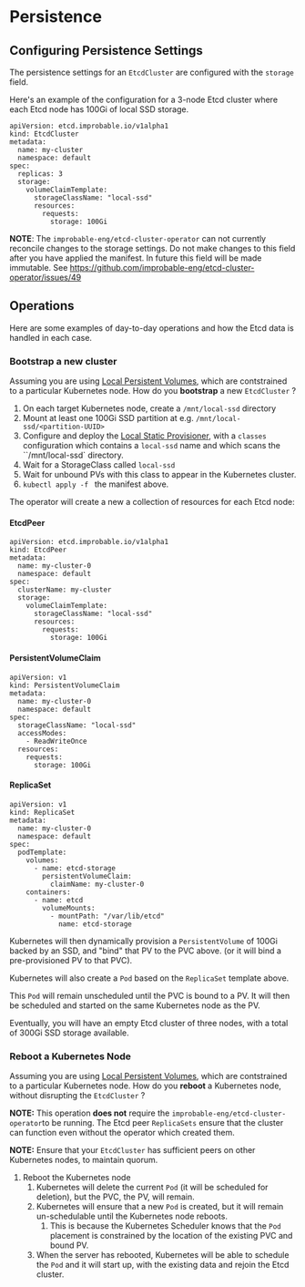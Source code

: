 # Persistence

## Configuring Persistence Settings

The persistence settings for an `EtcdCluster` are configured with the `storage` field.

Here's an example of the configuration for a 3-node Etcd cluster where each Etcd node has 100Gi of local SSD storage.

```
apiVersion: etcd.improbable.io/v1alpha1
kind: EtcdCluster
metadata:
  name: my-cluster
  namespace: default
spec:
  replicas: 3
  storage:
    volumeClaimTemplate:
      storageClassName: "local-ssd"
      resources:
        requests:
          storage: 100Gi
```

**NOTE**: The ``improbable-eng/etcd-cluster-operator`` can not currently reconcile changes to the storage settings.
Do not make changes to this field after you have applied the manifest.
In future this field will be made immutable. See https://github.com/improbable-eng/etcd-cluster-operator/issues/49

## Operations

Here are some examples of day-to-day operations and how the Etcd data is handled in each case.

### Bootstrap a new cluster

Assuming you are using [Local Persistent Volumes](https://kubernetes.io/docs/concepts/storage/volumes/#local),
which are contstrained to a particular Kubernetes node.
How do you **bootstrap** a new ``EtcdCluster`` ?

1. On each target Kubernetes node, create a `/mnt/local-ssd` directory
1. Mount at least one 100Gi SSD partition at e.g. `/mnt/local-ssd/<partition-UUID>`
1. Configure and deploy the [Local Static Provisioner](https://github.com/kubernetes-sigs/sig-storage-local-static-provisioner/blob/master/docs/getting-started.md), with a `classes` configuration which contains a `local-ssd` name and which  scans the ``/mnt/local-ssd` directory.
1. Wait for a StorageClass called `local-ssd`
1. Wait for unbound PVs with this class to appear in the Kubernetes cluster.
1. `kubectl apply -f ` the manifest above.

The operator will create a new a collection of resources for each Etcd node:

#### EtcdPeer

```
apiVersion: etcd.improbable.io/v1alpha1
kind: EtcdPeer
metadata:
  name: my-cluster-0
  namespace: default
spec:
  clusterName: my-cluster
  storage:
    volumeClaimTemplate:
      storageClassName: "local-ssd"
      resources:
        requests:
          storage: 100Gi
```

#### PersistentVolumeClaim

```
apiVersion: v1
kind: PersistentVolumeClaim
metadata:
  name: my-cluster-0
  namespace: default
spec:
  storageClassName: "local-ssd"
  accessModes:
    - ReadWriteOnce
  resources:
    requests:
      storage: 100Gi
```

#### ReplicaSet

```
apiVersion: v1
kind: ReplicaSet
metadata:
  name: my-cluster-0
  namespace: default
spec:
  podTemplate:
    volumes:
      - name: etcd-storage
        persistentVolumeClaim:
          claimName: my-cluster-0
    containers:
      - name: etcd
        volumeMounts:
          - mountPath: "/var/lib/etcd"
            name: etcd-storage
```

Kubernetes will then dynamically provision a ``PersistentVolume`` of 100Gi backed by an SSD,
and "bind" that PV to the PVC above.
(or it will bind a pre-provisioned PV to that PVC).

Kubernetes will also create a ``Pod`` based on the ``ReplicaSet`` template above.

This ``Pod`` will remain unscheduled until the PVC is bound to a PV.
It will then be scheduled and started on the same Kubernetes node as the PV.

Eventually, you will have an empty Etcd cluster of three nodes, with a total of 300Gi SSD storage available.

### Reboot a Kubernetes Node

Assuming you are using [Local Persistent Volumes](https://kubernetes.io/docs/concepts/storage/volumes/#local),
which are contstrained to a particular Kubernetes node.
How do you **reboot** a Kubernetes node, without disrupting the ``EtcdCluster`` ?

**NOTE:** This operation   **does not**  require the ``improbable-eng/etcd-cluster-operator``to be running.
The Etcd peer ``ReplicaSets`` ensure that the cluster can function even without the operator which created them.

**NOTE:** Ensure that your ``EtcdCluster`` has sufficient peers on other Kubernetes nodes, to maintain quorum.

1. Reboot the Kubernetes node
   1. Kubernetes will delete the current `Pod` (it will be scheduled for deletion), but the PVC, the PV, will remain.
   1. Kubernetes will ensure that a new ``Pod`` is created, but it will remain un-schedulable until the Kubernetes node reboots.
      1. This is because the Kubernetes Scheduler knows that the `Pod` placement is constrained
         by the location of the existing PVC and bound PV.
   1. When the server has rebooted, Kubernetes will be able to schedule the ``Pod`` and it will start up, with the existing data
      and rejoin the Etcd cluster.
